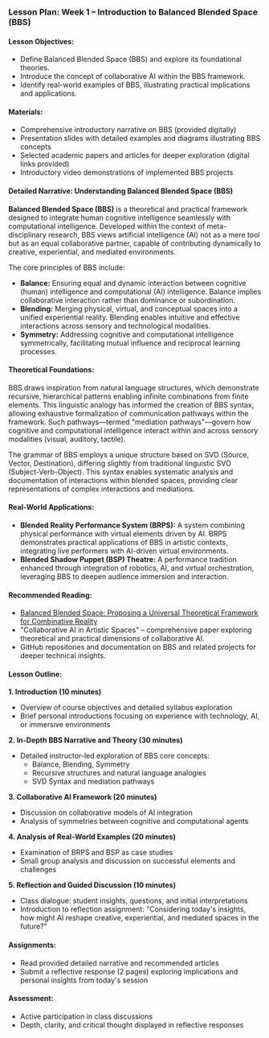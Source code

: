 ### Lesson Plan: Week 1 – Introduction to Balanced Blended Space (BBS)

#### Lesson Objectives:

- Define Balanced Blended Space (BBS) and explore its foundational theories.
- Introduce the concept of collaborative AI within the BBS framework.
- Identify real-world examples of BBS, illustrating practical implications and applications.

#### Materials:

- Comprehensive introductory narrative on BBS (provided digitally)
- Presentation slides with detailed examples and diagrams illustrating BBS concepts
- Selected academic papers and articles for deeper exploration (digital links provided)
- Introductory video demonstrations of implemented BBS projects

#### Detailed Narrative: Understanding Balanced Blended Space (BBS)

**Balanced Blended Space (BBS)** is a theoretical and practical framework designed to integrate human cognitive intelligence seamlessly with computational intelligence. Developed within the context of meta-disciplinary research, BBS views artificial intelligence (AI) not as a mere tool but as an equal collaborative partner, capable of contributing dynamically to creative, experiential, and mediated environments.

The core principles of BBS include:

- **Balance:** Ensuring equal and dynamic interaction between cognitive (human) intelligence and computational (AI) intelligence. Balance implies collaborative interaction rather than dominance or subordination.
- **Blending:** Merging physical, virtual, and conceptual spaces into a unified experiential reality. Blending enables intuitive and effective interactions across sensory and technological modalities.
- **Symmetry:** Addressing cognitive and computational intelligence symmetrically, facilitating mutual influence and reciprocal learning processes.

#### Theoretical Foundations:

BBS draws inspiration from natural language structures, which demonstrate recursive, hierarchical patterns enabling infinite combinations from finite elements. This linguistic analogy has informed the creation of BBS syntax, allowing exhaustive formalization of communication pathways within the framework. Such pathways—termed "mediation pathways"—govern how cognitive and computational intelligence interact within and across sensory modalities (visual, auditory, tactile).

The grammar of BBS employs a unique structure based on SVD (Source, Vector, Destination), differing slightly from traditional linguistic SVO (Subject-Verb-Object). This syntax enables systematic analysis and documentation of interactions within blended spaces, providing clear representations of complex interactions and mediations.

#### Real-World Applications:

- **Blended Reality Performance System (BRPS):** A system combining physical performance with virtual elements driven by AI. BRPS demonstrates practical applications of BBS in artistic contexts, integrating live performers with AI-driven virtual environments.
- **Blended Shadow Puppet (BSP) Theatre:** A performance tradition enhanced through integration of robotics, AI, and virtual orchestration, leveraging BBS to deepen audience immersion and interaction.

#### Recommended Reading:

- [Balanced Blended Space: Proposing a Universal Theoretical Framework for Combinative Reality](https://docs.google.com/document/d/1GTGZkLXFIUO-xCxgF5jUhEY57bVNA6l4IaNPHzRPONw/edit?usp=sharing)  
- "Collaborative AI in Artistic Spaces" – comprehensive paper exploring theoretical and practical dimensions of collaborative AI.
- GitHub repositories and documentation on BBS and related projects for deeper technical insights.

#### Lesson Outline:

**1. Introduction (10 minutes)**

- Overview of course objectives and detailed syllabus exploration
- Brief personal introductions focusing on experience with technology, AI, or immersive environments

**2. In-Depth BBS Narrative and Theory (30 minutes)**

- Detailed instructor-led exploration of BBS core concepts:
  - Balance, Blending, Symmetry
  - Recursive structures and natural language analogies
  - SVD Syntax and mediation pathways

**3. Collaborative AI Framework (20 minutes)**

- Discussion on collaborative models of AI integration
- Analysis of symmetries between cognitive and computational agents

**4. Analysis of Real-World Examples (20 minutes)**

- Examination of BRPS and BSP as case studies
- Small group analysis and discussion on successful elements and challenges

**5. Reflection and Guided Discussion (10 minutes)**

- Class dialogue: student insights, questions, and initial interpretations
- Introduction to reflection assignment: "Considering today's insights, how might AI reshape creative, experiential, and mediated spaces in the future?"

#### Assignments:

- Read provided detailed narrative and recommended articles
- Submit a reflective response (2 pages) exploring implications and personal insights from today's session

#### Assessment:

- Active participation in class discussions
- Depth, clarity, and critical thought displayed in reflective responses

